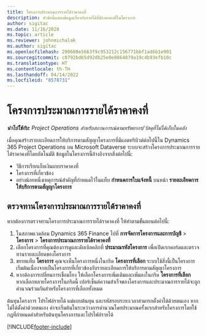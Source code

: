 ```yaml
---
title: โครงการประมาณการรายได้ราคาคงที่
description: หัวข้อนี้แสดงข้อมูลเกี่ยวกับรายได้ที่มีราคาคงที่ในโครงการ
author: sigitac
ms.date: 11/16/2020
ms.topic: article
ms.reviewer: johnmichalak
ms.author: sigitac
ms.openlocfilehash: 290608e5663f9c953212c156771bbf1ad6b1e901
ms.sourcegitcommit: c0792bd65d92db25e0e8864879a19c4b93efb10c
ms.translationtype: HT
ms.contentlocale: th-TH
ms.lasthandoff: 04/14/2022
ms.locfileid: "8578731"
---
```

# <a name="fixed-price-revenue-estimate-projects"></a>โครงการประมาณการรายได้ราคาคงที่ 

_**นำไปใช้กับ:** Project Operations สำหรับสถานการณ์ตามทรัพยากร/วัสดุที่ไม่ได้เก็บในคลัง_

เมื่อคุณสร้างรายละเอียดการให้บริการตามสัญญาโครงการที่มีแอตทริบิวต์ต่อไปนี้ใน Dynamics 365 Project Operations บน Microsoft Dataverse ระบบจะสร้างโครงการประมาณการรายได้ราคาคงที่โดยอัตโนมัติ ข้อมูลในโครงการนี้อ้างอิงจากสิ่งต่อไปนี้:

  - วิธีการเรียกเก็บเงินแบบราคาคงที่
  - โครงการที่เกี่ยวข้อง
  - อย่างน้อยหนึ่งเหตุการณ์สําคัญที่กำหนดไว้ในแท็บ **กำหนดการใบแจ้งหนี้** บนหน้า **รายละเอียดการให้บริการตามสัญญาโครงการ**

## <a name="review-fixed-price-revenue-estimates-projects"></a>ตรวจทานโครงการประมาณการรายได้ราคาคงที่
หากต้องการตรวจทานโครงการประมาณการรายได้ราคาคงที่ ให้ทำตามขั้นตอนต่อไปนี้:

1. ในสภาพแวดล้อม Dynamics 365 Finance ไปที่ **การจัดการโครงการและการบัญชี** > **โครงการ** > **โครงการประมาณการรายได้ราคาคงที่**
2. เลือกโครงการที่คุณต้องการดูและดับเบิลคลิกที่ **ประมาณรหัสโครงการ** เพื่อเปิดเรกคอร์ดและตรวจทานรายละเอียดของโครงการ
3. ขยายแท็บ **โครงการ** คุณจะเห็นโครงการหนึ่งในกริด **โครงการที่เลือก** ระบบใช้สิ่งนี้เป็นโครงการเริ่มต้นเนื่องจากเป็นโครงการที่เกี่ยวข้องกับรายละเอียดการให้บริการตามสัญญาโครงการ 
4. หากต้องการเปลี่ยนการเชื่อมโยง ให้เลือกโครงการเพิ่มเติมและเพิ่มลงในกริด **โครงการที่เลือก** หากเลือกหลายโครงการในกริดนี้ เปอร์เซ็นต์ความสำเร็จของโครงการและประมาณการรายได้จะถูกคำนวณร่วมกันสำหรับโครงการที่เลือกทั้งหมด

  ต้นทุนโครงการ โปรไฟล์รายได้ แม่แบบต้นทุน และรหัสรอบระยะเวลาสามารถตั้งค่าได้ด้วยตนเอง หากไม่ได้ตั้งค่าด้วยตนเอง ค่าจะเริ่มต้นในระหว่างการคำนวณโดยประมาณครั้งแรกสำหรับโครงการโดยใช้กฎที่กำหนดค่าสำหรับต้นทุนโครงการและโปรไฟล์รายได้



[!INCLUDE[footer-include](../includes/footer-banner.md)]